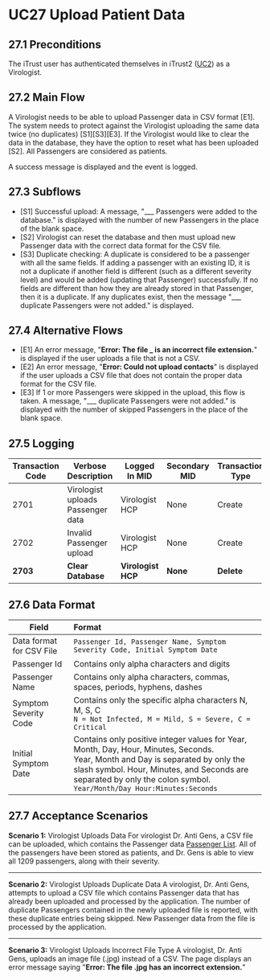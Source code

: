 # UC27 Upload Patient Data

## 27.1 Preconditions  

The iTrust user has authenticated themselves in iTrust2 ([UC2](https://github.ncsu.edu/engr-csc326-staff/iTrust2-v6/wiki/uc2)) as a Virologist.  

## 27.2 Main Flow  
A Virologist needs to be able to upload Passenger data in CSV format [E1]. The system needs to protect against the Virologist uploading the same data twice (no duplicates) [S1][S3][E3]. If the Virologist would like to clear the data in the database, they have the option to reset what has been uploaded [S2]. All Passengers are considered as patients.  

A success message is displayed and the event is logged.  

## 27.3 Subflows  
* [S1] Successful upload:
A message, "___ Passengers were added to the database." is displayed with the number of new Passengers in the place of the blank space.
* [S2] Virologist can reset the database and then must upload new Passenger data with the correct data format for the CSV file.  
* [S3] Duplicate checking: A duplicate is considered to be a passenger with all the same fields. If adding a passenger with an existing ID, it is not a duplicate if another field is different (such as a different severity level) and would be added (updating that Passenger) successfully. If no fields are different than how they are already stored in that Passenger, then it is a duplicate. If any duplicates exist, then the message "___ duplicate Passengers were not added." is displayed.

## 27.4 Alternative Flows  
* [E1] An error message, "**Error: The file _ is an incorrect file extension.**" is displayed if the user uploads a file that is not a CSV.  
* [E2] An error message, "**Error: Could not upload contacts**" is displayed if the user uploads a CSV file that does not contain the proper data format for the CSV file.  
* [E3] If 1 or more Passengers were skipped in the upload, this flow is taken. A message, "___ duplicate Passengers were not added." is displayed with the number of skipped Passengers in the place of the blank space.    

## 27.5 Logging  
| Transaction Code | Verbose Description | Logged In MID | Secondary MID | Transaction Type | Patient Viewable |  
|------------------|---------------------|---------------|---------------|------------------|------------------|  
| 2701             | Virologist uploads Passenger data | Virologist HCP | None | Create | No |
| 2702             | Invalid Passenger upload | Virologist HCP | None | Create | No |
| **2703**             | **Clear Database** | **Virologist HCP** | **None** | **Delete** | **No** |

## 27.6 Data Format  

| Field                 | Format                            |  
| --------------------- |:--------------------------------- |  
| Data format for CSV File | `Passenger Id, Passenger Name, Symptom Severity Code, Initial Symptom Date` |  
| Passenger Id          | Contains only alpha characters and digits |  
| Passenger Name        | Contains only alpha characters, commas, spaces, periods, hyphens, dashes |
| Symptom Severity Code | Contains only the specific alpha characters N, M, S, C  <br> `N = Not Infected, M = Mild, S = Severe, C = Critical`  |
| Initial Symptom Date  | Contains only positive integer values for Year, Month, Day, Hour, Minutes, Seconds. <br> Year, Month and Day is separated by only the slash symbol. Hour, Minutes, and Seconds are separated by only the colon symbol.  <br> `Year/Month/Day Hour:Minutes:Seconds`  |

## 27.7 Acceptance Scenarios  

**Scenario 1:** Virologist Uploads Data
For virologist Dr. Anti Gens, a CSV file can be uploaded, which contains the Passenger data [Passenger List](https://pages.github.ncsu.edu/engr-csc326-staff/326-course-page/team-project/passenger-data.csv). All of the passengers have been stored as patients, and Dr. Gens is able to view all 1209 passengers, along with their severity.  
***
**Scenario 2:** Virologist Uploads Duplicate Data
A virologist, Dr. Anti Gens, attempts to upload a CSV file which contains Passenger data that has already been uploaded and processed by the application. The number of duplicate Passengers contained in the newly uploaded file is reported, with these duplicate entries being skipped. New Passenger data from the file is processed by the application.
***
**Scenario 3:** Virologist Uploads Incorrect File Type
A virologist, Dr. Anti Gens, uploads an image file (.jpg) instead of a CSV. The page displays an error message saying "**Error: The file .jpg has an incorrect extension.**"